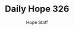 ---
image: /assets/img/daily-hope-default-artwork.png
title: Daily Hope 326
number: 326
categories:
  - Daily Hope
author: Hope Staff
notes: Daily Hope 326
embed: >-
  <iframe src="https://open.spotify.com/embed/episode/5BhrkJztZMczVwtT5ApJU2?utm_source=generator" width="400px" height="102px" frameborder=“0" scrolling=“no”></iframe>
---